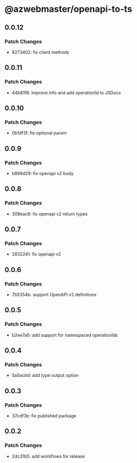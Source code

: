 # @azwebmaster/openapi-to-ts

## 0.0.12

### Patch Changes

- 8273402: fix client methods

## 0.0.11

### Patch Changes

- 44b81f8: improve info and add operationId to JSDocs

## 0.0.10

### Patch Changes

- 0b1df3f: fix optional param

## 0.0.9

### Patch Changes

- b899d29: fix openapi v2 body

## 0.0.8

### Patch Changes

- 308eac6: fix openapi v2 return types

## 0.0.7

### Patch Changes

- 2832241: fix openapi v2

## 0.0.6

### Patch Changes

- 7b5354b: support OpenAPI v2 definitions

## 0.0.5

### Patch Changes

- b2ee7a5: add support for namespaced operationIds

## 0.0.4

### Patch Changes

- 5a5acbd: add type output option

## 0.0.3

### Patch Changes

- 37cdf3b: fix published package

## 0.0.2

### Patch Changes

- 2dc31b5: add workflows for release
